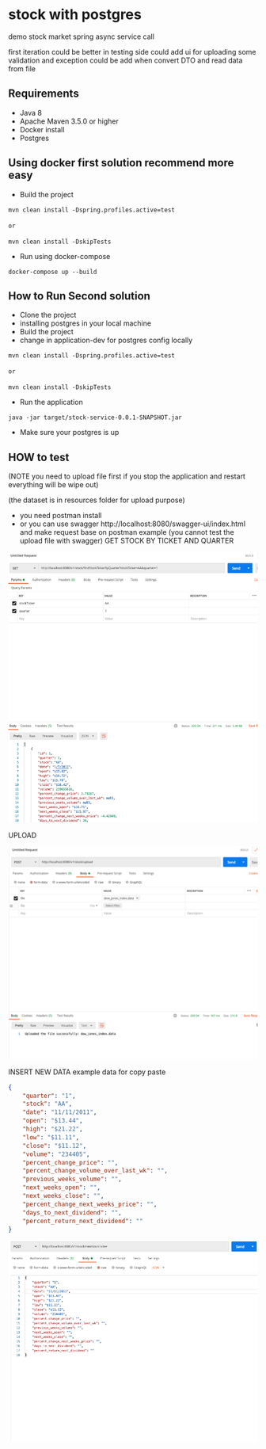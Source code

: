 # stock with postgres
demo stock market spring async service call

first iteration could be better in testing side
could add ui for uploading
some validation and exception could be add when convert DTO and read data from file

## Requirements
* Java 8
* Apache Maven 3.5.0 or higher
* Docker install
* Postgres

## Using docker first solution recommend more easy

- Build the project  
```
mvn clean install -Dspring.profiles.active=test

or

mvn clean install -DskipTests
```
- Run using docker-compose
```
docker-compose up --build 
```


## How to Run Second solution

- Clone the project
- installing postgres in your local machine
- Build the project  
- change in application-dev for postgres config locally
```
mvn clean install -Dspring.profiles.active=test

or

mvn clean install -DskipTests
```
- Run the application
```
java -jar target/stock-service-0.0.1-SNAPSHOT.jar
```
- Make sure your postgres is up

## HOW to test

(NOTE you need to upload file first if you stop the application and restart everything will be wipe out)

(the dataset is in resources folder for upload purpose)
- you need postman install 
- or you can use swagger http://localhost:8080/swagger-ui/index.html and make request base on postman example
(you cannot test the upload file with swagger)
GET STOCK BY TICKET AND QUARTER

![](images/getStock.png)


UPLOAD

![](images/upload.png)

INSERT NEW DATA
example data for copy paste
```json
{
    "quarter": "1",
    "stock": "AA",
    "date": "11/11/2011",
    "open": "$13.44",
    "high": "$21.22",
    "low": "$11.11",
    "close": "$11.12",
    "volume": "234405",
    "percent_change_price": "",
    "percent_change_volume_over_last_wk": "",
    "previous_weeks_volume": "",
    "next_weeks_open": "",
    "next_weeks_close": "",
    "percent_change_next_weeks_price": "",
    "days_to_next_dividend": "",
    "percent_return_next_dividend": ""
}
```
![](images/insert.png)
